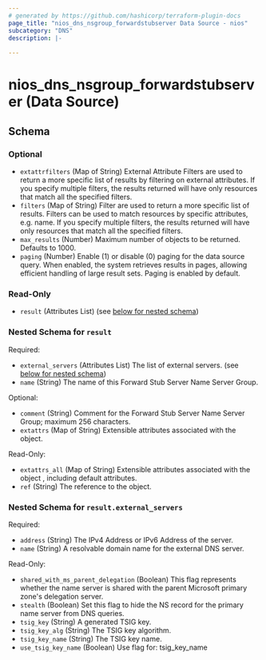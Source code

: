 ```yaml
---
# generated by https://github.com/hashicorp/terraform-plugin-docs
page_title: "nios_dns_nsgroup_forwardstubserver Data Source - nios"
subcategory: "DNS"
description: |-
  
---
```


# nios_dns_nsgroup_forwardstubserver (Data Source)





<!-- schema generated by tfplugindocs -->
## Schema

### Optional

- `extattrfilters` (Map of String) External Attribute Filters are used to return a more specific list of results by filtering on external attributes. If you specify multiple filters, the results returned will have only resources that match all the specified filters.
- `filters` (Map of String) Filter are used to return a more specific list of results. Filters can be used to match resources by specific attributes, e.g. name. If you specify multiple filters, the results returned will have only resources that match all the specified filters.
- `max_results` (Number) Maximum number of objects to be returned. Defaults to 1000.
- `paging` (Number) Enable (1) or disable (0) paging for the data source query. When enabled, the system retrieves results in pages, allowing efficient handling of large result sets. Paging is enabled by default.

### Read-Only

- `result` (Attributes List) (see [below for nested schema](#nestedatt--result))

<a id="nestedatt--result"></a>
### Nested Schema for `result`

Required:

- `external_servers` (Attributes List) The list of external servers. (see [below for nested schema](#nestedatt--result--external_servers))
- `name` (String) The name of this Forward Stub Server Name Server Group.

Optional:

- `comment` (String) Comment for the Forward Stub Server Name Server Group; maximum 256 characters.
- `extattrs` (Map of String) Extensible attributes associated with the object.

Read-Only:

- `extattrs_all` (Map of String) Extensible attributes associated with the object , including default attributes.
- `ref` (String) The reference to the object.

<a id="nestedatt--result--external_servers"></a>
### Nested Schema for `result.external_servers`

Required:

- `address` (String) The IPv4 Address or IPv6 Address of the server.
- `name` (String) A resolvable domain name for the external DNS server.

Read-Only:

- `shared_with_ms_parent_delegation` (Boolean) This flag represents whether the name server is shared with the parent Microsoft primary zone's delegation server.
- `stealth` (Boolean) Set this flag to hide the NS record for the primary name server from DNS queries.
- `tsig_key` (String) A generated TSIG key.
- `tsig_key_alg` (String) The TSIG key algorithm.
- `tsig_key_name` (String) The TSIG key name.
- `use_tsig_key_name` (Boolean) Use flag for: tsig_key_name
